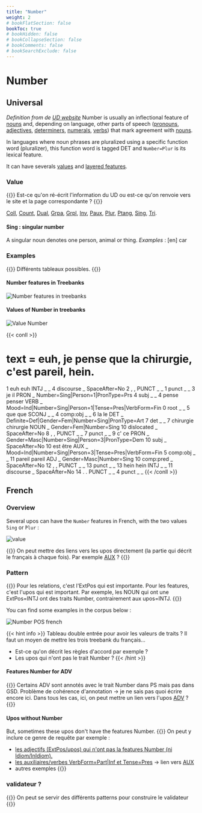 ```yaml
---
title: "Number"
weight: 2
# bookFlatSection: false
bookToc: true
# bookHidden: false
# bookCollapseSection: false
# bookComments: false
# bookSearchExclude: false 
---
```


# Number 

## Universal

*Definition from de [UD website](https://universaldependencies.org/u/feat/Number.html)*
Number is usually an inflectional feature of [nouns](../Upos/NOUN.md) and, depending on language, other parts of speech ([pronouns](../Upos/PRON.md), [adjectives](../Upos/ADJ.md), [determiners](../Upos/DET.md), [numerals](../Upos/NUM.md), [verbs](../Upos/VERB.md)) that mark agreement with [nouns](../Upos/NOUN.md).

In languages where noun phrases are pluralized using a specific function word (pluralizer), this function word is tagged DET and `Number=Plur` is its lexical feature.

It can have severals [values](https://universaldependencies.org/u/feat/all.html#al-u-feat/Number) and [layered features](https://universaldependencies.org/u/overview/feat-layers.html).

### Value

{{<hint info>}}
Est-ce qu'on ré-écrit l'information du UD ou est-ce qu'on renvoie vers le site et la page correspondante ?
{{</hint>}}

[Coll](https://universaldependencies.org/u/feat/Number.html#Coll),
[Count](https://universaldependencies.org/u/feat/Number.html#Count),
[Dual](https://universaldependencies.org/u/feat/Number.html#Dual),
[Grpa](https://universaldependencies.org/u/feat/Number.html#Grpa),
[Grpl](https://universaldependencies.org/u/feat/Number.html#Grpl),
[Inv](https://universaldependencies.org/u/feat/Number.html#Inv),
[Paux](https://universaldependencies.org/u/feat/Number.html#Paux),
[Plur](https://universaldependencies.org/u/feat/Number.html#Plur),
[Ptang](https://universaldependencies.org/u/feat/Number.html#Ptang),
[Sing](https://universaldependencies.org/u/feat/Number.html#Sing), 
[Tri](https://universaldependencies.org/u/feat/Number.html#Tri).

#### Sing : singular number

A singular noun denotes one person, animal or thing.
*Examples* : [en] car

### Examples

{{<hint info>}}
Différents tableaux possibles.
{{</hint>}}

#### Number features in Treebanks

![Number features in treebanks](/images/General_Guideline/Features/Number/number_in_treebank.png)

#### Values of Number in treebanks

![Value Number](/images/General_Guideline/Features/Number/value_number_treebanks.png)

{{< conll >}}
# text = euh, je pense que la chirurgie, c'est pareil, hein.
1	euh	euh	INTJ	_	_	4	discourse	_	SpaceAfter=No
2	,	,	PUNCT	_	_	1	punct	_	_
3	je	il	PRON	_	Number=Sing|Person=1|PronType=Prs	4	subj	_	_
4	pense	penser	VERB	_	Mood=Ind|Number=Sing|Person=1|Tense=Pres|VerbForm=Fin	0	root	_	_
5	que	que	SCONJ	_	_	4	comp:obj	_	_
6	la	le	DET	_	Definite=Def|Gender=Fem|Number=Sing|PronType=Art	7	det	_	_
7	chirurgie	chirurgie	NOUN	_	Gender=Fem|Number=Sing	10	dislocated	_	SpaceAfter=No
8	,	,	PUNCT	_	_	7	punct	_	_
9	c'	ce	PRON	_	Gender=Masc|Number=Sing|Person=3|PronType=Dem	10	subj	_	SpaceAfter=No
10	est	être	AUX	_	Mood=Ind|Number=Sing|Person=3|Tense=Pres|VerbForm=Fin	5	comp:obj	_	_
11	pareil	pareil	ADJ	_	Gender=Masc|Number=Sing	10	comp:pred	_	SpaceAfter=No
12	,	,	PUNCT	_	_	13	punct	_	_
13	hein	hein	INTJ	_	_	11	discourse	_	SpaceAfter=No
14	.	.	PUNCT	_	_	4	punct	_	_
{{< /conll >}}


## French 

### Overview

Several upos can have the `Number` features in French, with the two values ̀`Sing` or ̀`Plur` :  

![value](/images/General_Guideline/Features/Number/value_french_nb.png)

{{<hint info>}}
On peut mettre des liens vers les upos directement (la partie qui décrit le français à chaque fois). Par exemple [AUX](../Upos/AUX.md#specific-features-of-aux) ? 
{{</hint>}}

### Pattern

{{<hint warning>}}
Pour les relations, c'est l'ExtPos qui est importante. Pour les features, c'est l'upos qui est important. Par exemple, les NOUN qui ont une ExtPos=INTJ ont des traits Number, contrairement aux upos=INTJ. 
{{</hint>}}

You can find some examples in the corpus below : 

![Number POS french](/images/General_Guideline/Features/Number/grew_number_upos_value_fr.png)

{{< hint info >}}
Tableau double entrée pour avoir les valeurs de traits ? Il faut un moyen de mettre les trois treebank du français... 
+ Est-ce qu'on décrit les règles d'accord par exemple ? 
+ Les upos qui n'ont pas le trait Number ? 
{{< /hint >}}

#### Features Number for ADV

{{<hint warning>}}
Certains ADV sont annotés avec le trait Number dans PS mais pas dans GSD. Problème de cohérence d'annotation -> je ne sais pas quoi écrire encore ici. Dans tous les cas, ici, on peut mettre un lien vers l'upos [ADV](../Upos/ADV.md#specific-features-of-adv) ? 
{{</hint>}}

#### Upos without Number

But, sometimes these upos don't have the features Number. 
{{<hint info>}}
On peut y inclure ce genre de requête par exemple : 
+ [les adjectifs (ExtPos/upos) qui n'ont pas la features Number (ni Idiom/InIdiom).](https://universal.grew.fr/?custom=64491149c11aa)
+ [les auxiliaires/verbes VerbForm=Part|Inf et Tense=Pres](https://universal.grew.fr/?custom=644912808f930) -> lien vers [AUX](../Upos/AUX.md#specific-features-of-aux)
+ autres exemples 
{{</hint>}}

### validateur ? 

{{<hint info>}}
On peut se servir des différents patterns pour construire le validateur
{{</hint>}}

